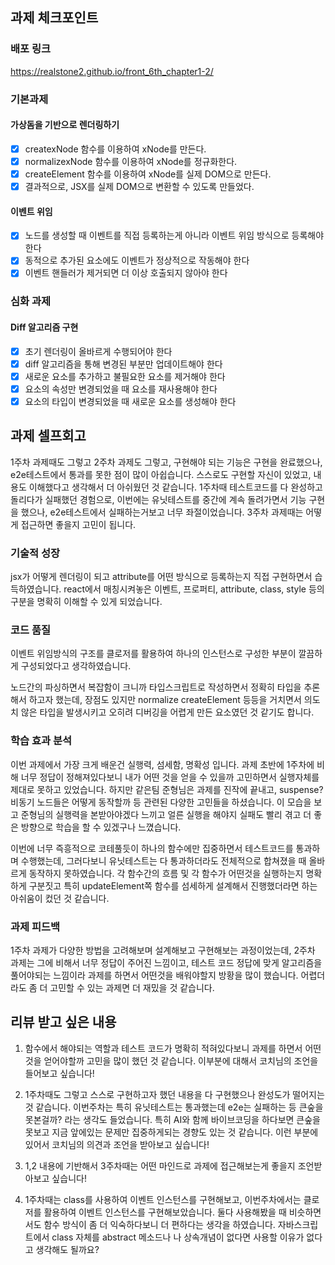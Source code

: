 ## 과제 체크포인트

### 배포 링크

https://realstone2.github.io/front_6th_chapter1-2/

<!--
배포 링크를 적어주세요
예시: https://<username>.github.io/front-6th-chapter1-1/

배포가 완료되지 않으면 과제를 통과할 수 없습니다.
배포 후에 정상 작동하는지 확인해주세요.
-->

### 기본과제

#### 가상돔을 기반으로 렌더링하기

- [x] createxNode 함수를 이용하여 xNode를 만든다.
- [x] normalizexNode 함수를 이용하여 xNode를 정규화한다.
- [x] createElement 함수를 이용하여 xNode를 실제 DOM으로 만든다.
- [x] 결과적으로, JSX를 실제 DOM으로 변환할 수 있도록 만들었다.

#### 이벤트 위임

- [x] 노드를 생성할 때 이벤트를 직접 등록하는게 아니라 이벤트 위임 방식으로 등록해야 한다
- [x] 동적으로 추가된 요소에도 이벤트가 정상적으로 작동해야 한다
- [x] 이벤트 핸들러가 제거되면 더 이상 호출되지 않아야 한다

### 심화 과제

#### Diff 알고리즘 구현

- [x] 초기 렌더링이 올바르게 수행되어야 한다
- [x] diff 알고리즘을 통해 변경된 부분만 업데이트해야 한다
- [x] 새로운 요소를 추가하고 불필요한 요소를 제거해야 한다
- [x] 요소의 속성만 변경되었을 때 요소를 재사용해야 한다
- [x] 요소의 타입이 변경되었을 때 새로운 요소를 생성해야 한다

## 과제 셀프회고

1주차 과제때도 그렇고 2주차 과제도 그렇고, 구현해야 되는 기능은 구현을 완료했으나, e2e테스트에서 통과를 못한 점이 많이 아쉽습니다.
스스로도 구현할 자신이 있었고, 내용도 이해했다고 생각해서 더 아쉬웠던 것 같습니다.
1주차때 테스트코드를 다 완성하고 돌리다가 실패했던 경험으로, 이번에는 유닛테스트를 중간에 계속 돌려가면서 기능 구현을 했으나, e2e테스트에서 실패하는거보고 너무 좌절이었습니다.
3주차 과제때는 어떻게 접근하면 좋을지 고민이 됩니다.

<!-- 과제에 대한 회고를 작성해주세요 -->

### 기술적 성장

jsx가 어떻게 렌더링이 되고 attribute를 어떤 방식으로 등록하는지 직접 구현하면서 습득하였습니다.
react에서 매칭시켜놓은 이벤트, 프로퍼티, attribute, class, style 등의 구분을 명확히 이해할 수 있게 되었습니다.

<!-- 예시
- 새로 학습한 개념
- 기존 지식의 재발견/심화
- 구현 과정에서의 기술적 도전과 해결
-->

### 코드 품질

이벤트 위임방식의 구조를 클로저를 활용하여 하나의 인스턴스로 구성한 부분이 깔끔하게 구성되었다고 생각하였습니다.

노드간의 파싱하면서 복잡함이 크니까 타입스크립트로 작성하면서 정확히 타입을 추론해서 하고자 했는데, 장점도 있지만 normalize createElement 등등을 거치면서 의도치 않은 타입을 발생시키고 오히려 디버깅을 어렵게 만든 요소였던 것 같기도 합니다.

<!-- 예시
- 특히 만족스러운 구현
- 리팩토링이 필요한 부분
- 코드 설계 관련 고민과 결정
-->

### 학습 효과 분석

이번 과제에서 가장 크게 배운건 실행력, 섬세함, 명확성 입니다.
과제 초반에 1주차에 비해 너무 정답이 정해져있다보니 내가 어떤 것을 얻을 수 있을까 고민하면서 실행자체를 제대로 못하고 있었습니다. 하지만 같은팀 준형님은 과제를 진작에 끝내고, suspense? 비동기 노드들은 어떻게 동작할까 등 관련된 다양한 고민들을 하셨습니다. 이 모습을 보고 준형님의 실행력을 본받아야겠다 느끼고 얼른 실행을 해야지 실패도 빨리 겪고 더 좋은 방향으로 학습을 할 수 있겠구나 느꼈습니다.

이번에 너무 즉흥적으로 코테풀듯이 하나의 함수에만 집중하면서 테스트코드를 통과하며 수행했는데, 그러다보니 유닛테스트는 다 통과하더라도 전체적으로 합쳐졌을 때 올바르게 동작하지 못하였습니다.
각 함수간의 흐름 및 각 함수가 어떤것을 실행하는지 명확하게 구분짓고 특히 updateElement쪽 함수를 섬세하게 설계해서 진행했더라면 하는 아쉬움이 컸던 것 같습니다.

<!-- 예시
- 가장 큰 배움이 있었던 부분
- 추가 학습이 필요한 영역
- 실무 적용 가능성
-->

### 과제 피드백

1주차 과제가 다양한 방법을 고려해보며 설계해보고 구현해보는 과정이었는데,
2주차 과제는 그에 비해서 너무 정답이 주어진 느낌이고, 테스트 코드 정답에 맞게 알고리즘을 풀어야되는 느낌이라 과제를 하면서 어떤것을 배워야할지 방황을 많이 했습니다.
어렵더라도 좀 더 고민할 수 있는 과제면 더 재밌을 것 같습니다.

<!-- 예시
- 과제에서 모호하거나 애매했던 부분
- 과제에서 좋았던 부분
-->

## 리뷰 받고 싶은 내용

1. 함수에서 해야되는 역할과 테스트 코드가 명확히 적혀있다보니 과제를 하면서 어떤것을 얻어야할까 고민을 많이 했던 것 같습니다. 이부분에 대해서 코치님의 조언을 들어보고 싶습니다!

2. 1주차때도 그렇고 스스로 구현하고자 했던 내용을 다 구현했으나 완성도가 떨어지는 것 같습니다.
   이번주차는 특히 유닛테스트는 통과했는데 e2e는 실패하는 등 큰숲을 못본걸까? 라는 생각도 들었습니다.
   특히 AI와 함께 바이브코딩을 하다보면 큰숲을 못보고 지금 앞에있는 문제만 집중하게되는 경향도 있는 것 같습니다.
   이런 부분에 있어서 코치님의 의견과 조언을 받아보고 싶습니다!

3. 1,2 내용에 기반해서 3주차때는 어떤 마인드로 과제에 접근해보는게 좋을지 조언받아보고 싶습니다!

4. 1주차때는 class를 사용하여 이벤트 인스턴스를 구현해보고, 이번주차에서는 클로저를 활용하여 이벤트 인스턴스를 구현해보았습니다. 둘다 사용해봤을 때 비슷하면서도 함수 방식이 좀 더 익숙하다보니 더 편하다는 생각을 하였습니다.
   자바스크립트에서 class 자체를 abstract 메소드나 나 상속개념이 없다면 사용할 이유가 없다고 생각해도 될까요?

<!--
피드백 받고 싶은 내용을 구체적으로 남겨주세요
모호한 요청은 피드백을 남기기 어렵습니다.

참고링크: https://chatgpt.com/share/675b6129-515c-8001-ba72-39d0fa4c7b62

모호한 요청의 예시)
- 코드 스타일에 대한 피드백 부탁드립니다.
- 코드 구조에 대한 피드백 부탁드립니다.
- 개념적인 오류에 대한 피드백 부탁드립니다.
- 추가 구현이 필요한 부분에 대한 피드백 부탁드립니다.

구체적인 요청의 예시)
- 현재 함수와 변수명을 보면 직관성이 떨어지는 것 같습니다. 함수와 변수를 더 명확하게 이름 지을 수 있는 방법에 대해 조언해주실 수 있나요?
- 현재 파일 단위로 코드가 분리되어 있지만, 모듈화나 계층화가 부족한 것 같습니다. 어떤 기준으로 클래스를 분리하거나 모듈화를 진행하면 유지보수에 도움이 될까요?
- MxC 패턴을 따르려고 했는데, 제가 구현한 구조가 MxC 원칙에 맞게 잘 구성되었는지 검토해주시고, 보완할 부분을 제안해주실 수 있을까요?
- 컴포넌트 간의 의존성이 높아져서 테스트하기 어려운 상황입니다. 의존성을 낮추고 테스트 가능성을 높이는 구조 개선 방안이 있을까요?
-->
